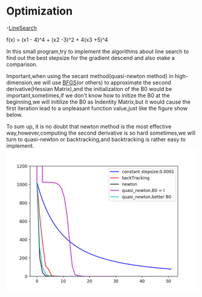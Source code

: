 # Optimization

-[LineSearch](LineSearch/)

f(x) = (x1 - 4)^4 + (x2 -3)^2 + 4(x3 +5)^4

In this small program,try to implement the algorithms about line search to find out the best stepsize for the gradient descend and also make a comparison.

Important,when using the secant method(quasi-newton method) in high-dimension,we will use [BFGS](https://en.wikipedia.org/wiki/Broyden–Fletcher–Goldfarb–Shanno_algorithm)(or others) to approximate the second derivative(Hessian Matrix),and the initialization of the B0 would be important,sometimes,if we don't know how to initize the B0 at the beginning,we will initilize the B0 as Indentity Matrix,but it would cause the first iteration lead to a unpleasant function value,just like the figure show below.

To sum up, it is no doubt that newton method is the most effective way,however,computing the second derivative is so hard sometimes,we will turn to quasi-newton or backtracking,and backtracking is rather easy to implement.
 ![Alt text](LineSearch/Figure_1.png)
